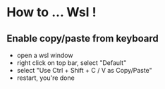 # How to ... Wsl !

## Enable copy/paste from keyboard

- open a wsl window
- right click on top bar, select "Default"
- select "Use Ctrl + Shift + C / V as Copy/Paste"
- restart, you're done

